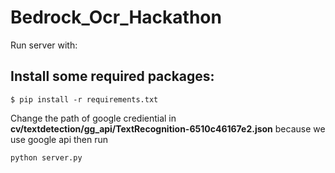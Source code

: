 # Bedrock_Ocr_Hackathon
Run server with:
## Install some required packages:
```
$ pip install -r requirements.txt
```
Change the path of google crediential in __cv/textdetection/gg_api/TextRecognition-6510c46167e2.json__ because we use google api
then run
```
python server.py
```
